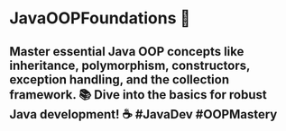 # JavaOOPFoundations 🚀
## Master essential Java OOP concepts like inheritance, polymorphism, constructors, exception handling, and the collection framework. 📚 Dive into the basics for robust Java development! ☕ #JavaDev #OOPMastery






